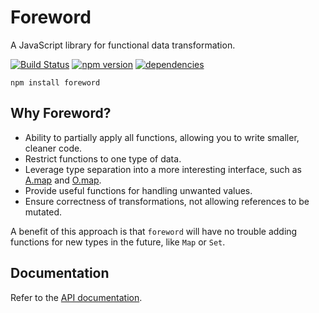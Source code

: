 # Foreword

A JavaScript library for functional data transformation.

[![Build Status](https://travis-ci.org/abstract-tools/foreword.svg?branch=master)](https://travis-ci.org/abstract-tools/foreword)
[![npm version](https://badge.fury.io/js/foreword.svg)](https://badge.fury.io/js/foreword)
[![dependencies](https://david-dm.org/abstract-tools/foreword.svg)](https://david-dm.org/abstract-tools/foreword)

`npm install foreword`

## Why Foreword?

- Ability to partially apply all functions, allowing you to write smaller, cleaner code.
- Restrict functions to one type of data.
- Leverage type separation into a more interesting interface, such as [A.map](http://abstract.tools/foreword#array-map) and [O.map](http://abstract.tools/foreword#object-map).
- Provide useful functions for handling unwanted values.
- Ensure correctness of transformations, not allowing references to be mutated.

A benefit of this approach is that `foreword` will have no trouble adding functions for new types in the future, like `Map` or `Set`.

## Documentation

Refer to the [API documentation](http://abstract.tools/foreword).
